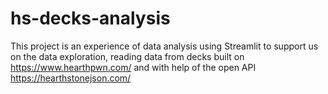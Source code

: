 # hs-decks-analysis
This project is an experience of data analysis using Streamlit to support us on the data exploration, reading data from decks built on https://www.hearthpwn.com/ and with help of the open API https://hearthstonejson.com/
